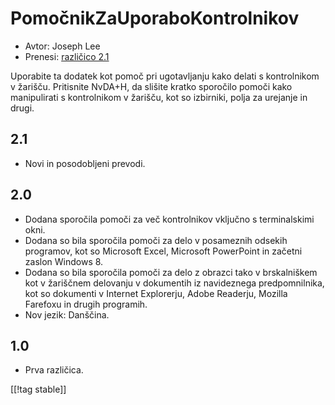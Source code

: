 # PomočnikZaUporaboKontrolnikov #

* Avtor: Joseph Lee
* Prenesi: [različico 2.1][1]

Uporabite ta dodatek kot pomoč pri ugotavljanju kako delati s kontrolnikom v
žarišču.  Pritisnite NvDA+H, da slišite kratko sporočilo pomoči kako
manipulirati s kontrolnikom v žarišču, kot so izbirniki, polja za urejanje
in drugi.

## 2.1 ##

* Novi in posodobljeni prevodi.


## 2.0 ##

* Dodana sporočila pomoči za več kontrolnikov vključno s terminalskimi okni.
* Dodana so bila sporočila pomoči za delo v posameznih odsekih programov,
  kot so Microsoft Excel, Microsoft PowerPoint in začetni zaslon Windows 8.
* Dodana so bila sporočila pomoči za delo z obrazci tako v brskalniškem kot
  v žariščnem delovanju v dokumentih iz navideznega predpomnilnika, kot so
  dokumenti v Internet Explorerju, Adobe Readerju, Mozilla Farefoxu in
  drugih programih.
* Nov jezik: Danščina.


## 1.0 ##

* Prva različica.

[[!tag stable]]

[1]: http://addons.nvda-project.org/files/get.php?file=cua
